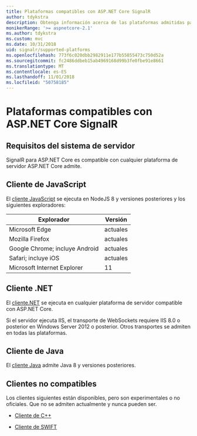 ```yaml
---
title: Plataformas compatibles con ASP.NET Core SignalR
author: tdykstra
description: Obtenga información acerca de las plataformas admitidas para ASP.NET Core SignalR.
monikerRange: '>= aspnetcore-2.1'
ms.author: tdykstra
ms.custom: mvc
ms.date: 10/31/2018
uid: signalr/supported-platforms
ms.openlocfilehash: 773f6c020dbb2982911e177b55855473c750d52a
ms.sourcegitcommit: fc2486ddbeb15ab4969168d99b3fe0fbe91e8661
ms.translationtype: MT
ms.contentlocale: es-ES
ms.lasthandoff: 11/01/2018
ms.locfileid: "50758185"
---
```

# <a name="aspnet-core-signalr-supported-platforms"></a>Plataformas compatibles con ASP.NET Core SignalR

## <a name="server-system-requirements"></a>Requisitos del sistema de servidor

SignalR para ASP.NET Core es compatible con cualquier plataforma de servidor ASP.NET Core admite.

## <a name="javascript-client"></a>Cliente de JavaScript

El [cliente JavaScript](https://www.npmjs.com/package/@aspnet/signalr) se ejecuta en NodeJS 8 y versiones posteriores y los siguientes exploradores:

| Explorador                         | Versión |
| ------------------------------- | ------- |
| Microsoft Edge                  | actuales |
| Mozilla Firefox                 | actuales |
| Google Chrome; incluye Android | actuales |
| Safari; incluye iOS            | actuales |
| Microsoft Internet Explorer     | 11      |
 
## <a name="net-client"></a>Cliente .NET

El [cliente.NET](https://www.nuget.org/packages/Microsoft.AspNetCore.SignalR/) se ejecuta en cualquier plataforma de servidor compatible con ASP.NET Core.

Si el servidor ejecuta IIS, el transporte de WebSockets requiere IIS 8.0 o posterior en Windows Server 2012 o posterior. Otros transportes se admiten en todas las plataformas.

## <a name="java-client"></a>Cliente de Java

El [cliente Java](https://search.maven.org/artifact/com.microsoft.aspnet/signalr) admite Java 8 y versiones posteriores.

## <a name="unsupported-clients"></a>Clientes no compatibles

Los clientes siguientes están disponibles, pero son experimentales o no oficiales. Que no se admiten actualmente y nunca pueden ser.

* [Cliente de C++](https://github.com/aspnet/SignalR/tree/master/clients/cpp)

* [Cliente de SWIFT](https://github.com/moozzyk/SignalR-Client-Swift)
